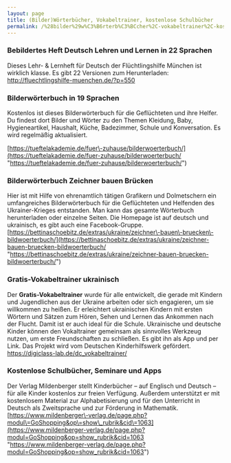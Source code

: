 ```yaml
---
layout: page
title: (Bilder)Wörterbücher, Vokabeltrainer, kostenlose Schulbücher
permalink: /%28bilder%29w%C3%B6rterb%C3%BCcher%2C-vokabeltrainer%2C-kostenlose-schulb%C3%BCcher/
---
```


### Bebildertes Heft Deutsch Lehren und Lernen in 22 Sprachen


Dieses Lehr\- & Lernheft für Deutsch der Flüchtlingshilfe München ist wirklich klasse. Es gibt 22 Versionen zum Herunterladen: [http://fluechtlingshilfe\-muenchen.de/?p\=550](http://fluechtlingshilfe-muenchen.de/?p=550 "http://fluechtlingshilfe-muenchen.de/?p=550")



### Bilderwörterbuch in 19 Sprachen


Kostenlos ist dieses Bilderwörterbuch für die Geflüchteten und ihre Helfer. Du findest dort Bilder und Wörter zu den Themen Kleidung, Baby, Hygieneartikel, Haushalt, Küche, Badezimmer, Schule und Konversation. Es wird regelmäßig aktualisiert.


[https://tueftelakademie.de/fuer\-zuhause/bilderwoerterbuch/](https://tueftelakademie.de/fuer-zuhause/bilderwoerterbuch/ "https://tueftelakademie.de/fuer-zuhause/bilderwoerterbuch/") 



### Bilderwörterbuch Zeichner bauen Brücken


Hier ist mit Hilfe von ehrenamtlich tätigen Grafikern und Dolmetschern ein umfangreiches Bilderwörterbuch für die Geflüchteten und Helfenden des Ukrainer\-Krieges entstanden. Man kann das gesamte Wörterbuch herunterladen oder einzelne Seiten. Die Homepage ist auf deutsch und ukrainisch, es gibt auch eine Facebook\-Gruppe. [https://bettinaschoebitz.de/extras/ukraine/zeichner\-bauen\-bruecken\-bildwoerterbuch/](https://bettinaschoebitz.de/extras/ukraine/zeichner-bauen-bruecken-bildwoerterbuch/ "https://bettinaschoebitz.de/extras/ukraine/zeichner-bauen-bruecken-bildwoerterbuch/")



### Gratis\-Vokabeltrainer ukrainisch


Der **Gratis\-Vokabeltrainer** wurde für alle entwickelt, die gerade mit Kindern und Jugendlichen aus der Ukraine arbeiten oder sich engagieren, um sie willkommen zu heißen. Er erleichtert ukrainischen Kindern mit ersten Wörtern und Sätzen zum Hören, Sehen und Lernen das Ankommen nach der Flucht. Damit ist er auch ideal für die Schule. Ukrainische und deutsche Kinder können den Vokaltrainer gemeinsam als sinnvolles Werkzeug nutzen, um erste Freundschaften zu schließen. Es gibt ihn als App und per Link. Das Projekt wird vom Deutschen Kinderhilfswerk gefördert. [https://digiclass\-lab.de/dc\_vokabeltrainer/](https://digiclass-lab.de/dc_vokabeltrainer/ "https://digiclass-lab.de/dc_vokabeltrainer/")



### Kostenlose Schulbücher, Seminare und Apps


Der Verlag Mildenberger stellt Kinderbücher – auf Englisch und Deutsch – für alle Kinder kostenlos zur freien Verfügung. Außerdem unterstützt er mit kostenlosem Material zur Alphabetisierung und für den Unterricht in Deutsch als Zweitsprache und zur Förderung in Mathematik. [https://www.mildenberger\-verlag.de/page.php?modul\=GoShopping&op\=show\_rubrik&cid\=1063](https://www.mildenberger-verlag.de/page.php?modul=GoShopping&op=show_rubrik&cid=1063 "https://www.mildenberger-verlag.de/page.php?modul=GoShopping&op=show_rubrik&cid=1063")


